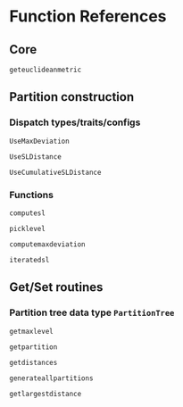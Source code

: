 # Function References

## Core

```@docs
geteuclideanmetric
```


## Partition construction

### Dispatch types/traits/configs
```@docs
UseMaxDeviation
```

```@docs
UseSLDistance
```

```@docs
UseCumulativeSLDistance
```

### Functions

```@docs
computesl
```

```@docs
picklevel
```

```@docs
computemaxdeviation
```

```@docs
iteratedsl
```

## Get/Set routines

### Partition tree data type `PartitionTree`

```@docs
getmaxlevel
```

```@docs
getpartition
```

```@docs
getdistances
```

```@docs
generateallpartitions
```

```@docs
getlargestdistance
```